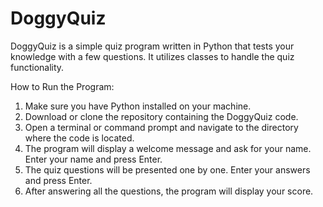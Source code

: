 # DoggyQuiz

DoggyQuiz is a simple quiz program written in Python that tests your knowledge with a few questions. It utilizes classes to handle the quiz functionality.

How to Run the Program:
1. Make sure you have Python installed on your machine.
2. Download or clone the repository containing the DoggyQuiz code.
3. Open a terminal or command prompt and navigate to the directory where the code is located.
4. The program will display a welcome message and ask for your name. Enter your name and press Enter.
5. The quiz questions will be presented one by one. Enter your answers and press Enter.
6. After answering all the questions, the program will display your score.
